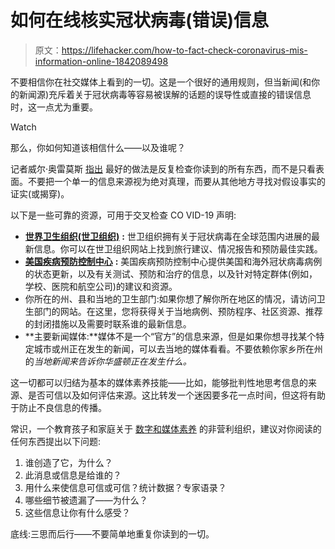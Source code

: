 # 如何在线核实冠状病毒(错误)信息

> 原文：<https://lifehacker.com/how-to-fact-check-coronavirus-mis-information-online-1842089498>

不要相信你在社交媒体上看到的一切。这是一个很好的通用规则，但当新闻(和你的新闻源)充斥着关于冠状病毒等容易被误解的话题的误导性或直接的错误信息时，这一点尤为重要。

Watch

那么，你如何知道该相信什么——以及谁呢？

记者威尔·奥雷莫斯 [指出](https://onezero.medium.com/the-simplest-way-to-spot-coronavirus-misinformation-on-social-media-4b7995448071) 最好的做法是反复检查你读到的所有东西，而不是只看表面。不要把一个单一的信息来源视为绝对真理，而要从其他地方寻找对假设事实的证实(或揭穿)。

以下是一些可靠的资源，可用于交叉检查 CO VID-19 声明:

*   [**世界卫生组织(世卫组织)**](https://www.who.int/emergencies/diseases/novel-coronavirus-2019) **:** 世卫组织拥有关于冠状病毒在全球范围内进展的最新信息。你可以在世卫组织网站上找到旅行建议、情况报告和预防最佳实践。
*   [**美国疾病预防控制中心**](https://www.cdc.gov/coronavirus/2019-ncov/index.html) **:** 美国疾病预防控制中心提供美国和海外冠状病毒病例的状态更新，以及有关测试、预防和治疗的信息，以及针对特定群体(例如，学校、医院和航空公司)的建议和资源。
*   你所在的州、县和当地的卫生部门:如果你想了解你所在地区的情况，请访问卫生部门的网站。在这里，您将获得关于当地病例、预防程序、社区资源、推荐的封闭措施以及需要时联系谁的最新信息。
*   **主要新闻媒体:**媒体不是一个“官方”的信息来源，但是如果你想寻找某个特定城市或州正在发生的新闻，可以去当地的媒体看看。不要依赖你家乡所在州的*当地新闻来告诉你华盛顿正在发生什么。*

这一切都可以归结为基本的媒体素养技能——比如，能够批判性地思考信息的来源、是否可信以及如何评估来源。这比转发一个迷因要多花一点时间，但这将有助于防止不良信息的传播。

常识，一个教育孩子和家庭关于 [数字和媒体素养](https://www.commonsensemedia.org/news-and-media-literacy/what-is-media-literacy-and-why-is-it-important) 的非营利组织，建议对你阅读的任何东西提出以下问题:

1.  谁创造了它，为什么？
2.  此消息或信息是给谁的？
3.  用什么来使信息可信或可信？统计数据？专家语录？
4.  哪些细节被遗漏了——为什么？
5.  这些信息让你有什么感受？

底线:三思而后行——不要简单地重复你读到的一切。